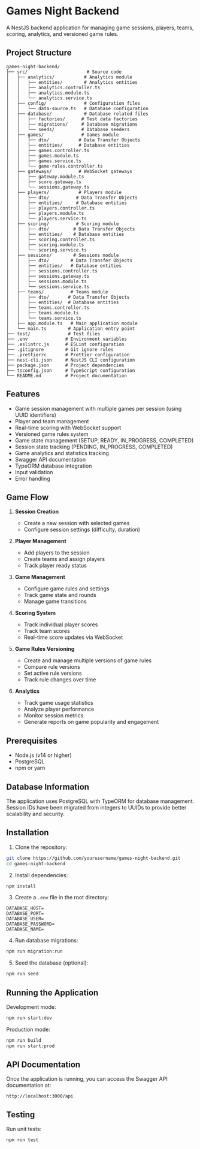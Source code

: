 # Games Night Backend

A NestJS backend application for managing game sessions, players, teams, scoring, analytics, and versioned game rules.

## Project Structure

```
games-night-backend/
├── src/                      # Source code
│   ├── analytics/           # Analytics module
│   │   ├── entities/        # Analytics entities
│   │   ├── analytics.controller.ts
│   │   ├── analytics.module.ts
│   │   └── analytics.service.ts
│   ├── config/              # Configuration files
│   │   └── data-source.ts   # Database configuration
│   ├── database/            # Database related files
│   │   ├── factories/      # Test data factories
│   │   ├── migrations/     # Database migrations
│   │   └── seeds/          # Database seeders
│   ├── games/              # Games module
│   │   ├── dto/           # Data Transfer Objects
│   │   ├── entities/      # Database entities
│   │   ├── games.controller.ts
│   │   ├── games.module.ts
│   │   ├── games.service.ts
│   │   └── game-rules.controller.ts
│   ├── gateways/          # WebSocket gateways
│   │   ├── gateway.module.ts
│   │   ├── score.gateway.ts
│   │   └── sessions.gateway.ts
│   ├── players/           # Players module
│   │   ├── dto/          # Data Transfer Objects
│   │   ├── entities/     # Database entities
│   │   ├── players.controller.ts
│   │   ├── players.module.ts
│   │   └── players.service.ts
│   ├── scoring/          # Scoring module
│   │   ├── dto/         # Data Transfer Objects
│   │   ├── entities/    # Database entities
│   │   ├── scoring.controller.ts
│   │   ├── scoring.module.ts
│   │   └── scoring.service.ts
│   ├── sessions/        # Sessions module
│   │   ├── dto/        # Data Transfer Objects
│   │   ├── entities/   # Database entities
│   │   ├── sessions.controller.ts
│   │   ├── sessions.gateway.ts
│   │   ├── sessions.module.ts
│   │   └── sessions.service.ts
│   ├── teams/          # Teams module
│   │   ├── dto/       # Data Transfer Objects
│   │   ├── entities/  # Database entities
│   │   ├── teams.controller.ts
│   │   ├── teams.module.ts
│   │   └── teams.service.ts
│   ├── app.module.ts   # Main application module
│   └── main.ts        # Application entry point
├── test/              # Test files
├── .env              # Environment variables
├── .eslintrc.js      # ESLint configuration
├── .gitignore        # Git ignore rules
├── .prettierrc       # Prettier configuration
├── nest-cli.json     # NestJS CLI configuration
├── package.json      # Project dependencies
├── tsconfig.json     # TypeScript configuration
└── README.md         # Project documentation
```

## Features

- Game session management with multiple games per session (using UUID identifiers)
- Player and team management
- Real-time scoring with WebSocket support
- Versioned game rules system
- Game state management (SETUP, READY, IN_PROGRESS, COMPLETED)
- Session state tracking (PENDING, IN_PROGRESS, COMPLETED)
- Game analytics and statistics tracking
- Swagger API documentation
- TypeORM database integration
- Input validation
- Error handling

## Game Flow

1. **Session Creation**

   - Create a new session with selected games
   - Configure session settings (difficulty, duration)

2. **Player Management**

   - Add players to the session
   - Create teams and assign players
   - Track player ready status

3. **Game Management**

   - Configure game rules and settings
   - Track game state and rounds
   - Manage game transitions

4. **Scoring System**

   - Track individual player scores
   - Track team scores
   - Real-time score updates via WebSocket

5. **Game Rules Versioning**

   - Create and manage multiple versions of game rules
   - Compare rule versions
   - Set active rule versions
   - Track rule changes over time

6. **Analytics**
   - Track game usage statistics
   - Analyze player performance
   - Monitor session metrics
   - Generate reports on game popularity and engagement

## Prerequisites

- Node.js (v14 or higher)
- PostgreSQL
- npm or yarn

## Database Information

The application uses PostgreSQL with TypeORM for database management. Session IDs have been migrated from integers to UUIDs to provide better scalability and security.

## Installation

1. Clone the repository:

```bash
git clone https://github.com/yourusername/games-night-backend.git
cd games-night-backend
```

2. Install dependencies:

```bash
npm install
```

3. Create a `.env` file in the root directory:

```env
DATABASE_HOST=
DATABASE_PORT=
DATABASE_USER=
DATABASE_PASSWORD=
DATABASE_NAME=
```

4. Run database migrations:

```bash
npm run migration:run
```

5. Seed the database (optional):

```bash
npm run seed
```

## Running the Application

Development mode:

```bash
npm run start:dev
```

Production mode:

```bash
npm run build
npm run start:prod
```

## API Documentation

Once the application is running, you can access the Swagger API documentation at:

```
http://localhost:3000/api
```

## Testing

Run unit tests:

```bash
npm run test
```

